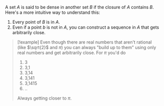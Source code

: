 A set $A$ is said to be dense in another set $B$ if the closure of $A$ contains $B$. 
Here's a more intuitive way to understand this:
1. Every point of $B$ is in $A$.
2. Even if a point $b$ is not in $A$, you can construct a sequence in $A$ that gets arbitrarily close.

>[!example]
>Even though there are real numbers that aren't rational (like $\sqrt{2}$ and $\pi$) you can always "build up to them" using only real numbers and get arbitrarily close.
>For $\pi$ you'd do
>1. 3
>2. 3,1
>3. 3,14
>4. 3,141
>5. 3,1415
>6. ..
>   
>   Always getting closer to $\pi$.